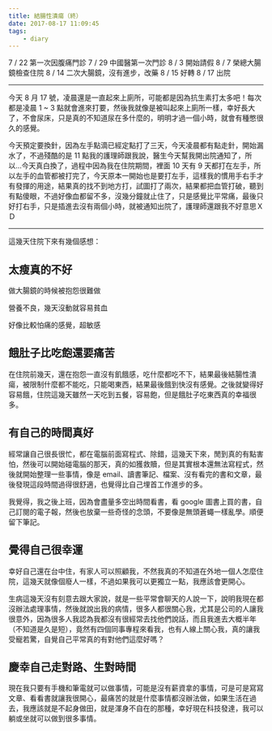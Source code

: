 ```yaml
---
title: 結腸性潰瘍（終）
date: 2017-08-17 11:09:45
tags:
    - diary
---
```


7 / 22 第一次因腹痛門診
7 / 29 中國醫第一次門診
8 / 3 開始請假
8 / 7 榮總大腸鏡檢查住院
8 / 14 二次大腸鏡，沒有進步，改藥
8 / 15 好轉
8 / 17 出院

<!--more-->

---

今天 8 月 17 號，凌晨還是一直起來上廁所，可能都是因為抗生素打太多吧！每次都是凌晨 1 ~ 3 點就會進來打要，然後我就像是被叫起來上廁所一樣，幸好長大了，不會尿床，只是真的不知道尿在多什麼的，明明才過一個小時，就會有種憋很久的感覺。

今天預定要換針，因為左手點滴已經定點打了三天，今天凌晨都有點走針，開始漏水了，不過殘酷的是 11 點我的護理師跟我說，醫生今天幫我開出院通知了，所以...今天真白換了，過程中因為我在住院期間，裡面 10 天有 9 天都打在左手，所以左手的血管都被打完了，今天原本一開始也是要打左手，這樣我的慣用手右手才有發揮的用途，結果真的找不到地方打，試圖打了兩次，結果都把血管打破，聽到有點傻眼，不過好像血都留不多，沒幾分鐘就止住了，只是感覺比平常痛，最後只好打右手，只是插進去沒有兩個小時，就被通知出院了，護理師還跟我不好意思ＸＤ

---

這幾天住院下來有幾個感想：

## 太瘦真的不好

做大腸鏡的時候被抱怨很難做

營養不良，幾天沒動就容易貧血

好像比較怕痛的感覺，超敏感

## 餓肚子比吃飽還要痛苦

在住院前幾天，還在抱怨一直沒有飢餓感，吃什麼都吃不下，結果最後結腸性潰瘍，被限制什麼都不能吃，只能喝東西，結果最後餓到快沒有感覺。之後就變得好容易餓，住院這幾天雖然一天吃到五餐，容易飽，但是餓肚子吃東西真的幸福很多。

## 有自己的時間真好

經常讓自己很長很忙，都在電腦前面寫程式、除錯，這幾天下來，閒到真的有點害怕，然後可以開始碰電腦的那天，真的如獲救贖，但是其實根本還無法寫程式，然後就開始整理一些事情，像是 email、讀書筆記、檔案、沒有看完的書和文章，最後發現這段時間過得很舒適，也覺得比自己埋首工作進步的多。

我覺得，我之後上班，因為會盡量多空出時間看書，看 google 圖書上買的書，自己訂閱的電子報，然後也放棄一些奇怪的念頭，不要像是無頭蒼蠅一樣亂學。順便留下筆記。

## 覺得自己很幸運

幸好自己還在台中住，有家人可以照顧我，不然我真的不知道在外地一個人怎麼住院，這幾天就像個廢人一樣，不過如果我可以更獨立一點，我應該會更開心。

生病這幾天沒有刻意去跟大家說，就是一些平常會聊天的人說一下，說明我現在都沒辦法處理事情，然後就說出我的病情，很多人都很關心我，尤其是公司的人讓我很意外，因為很多人我認為我都沒有很經常去找他們說話，而且我進去大概半年（不知道是久是短），竟然有四個同事專程來看我，也有人線上關心我，真的讓我受寵若驚，自覺自己平常真的有對他們這麼好嗎？

## 慶幸自己走對路、生對時間

現在我只要有手機和筆電就可以做事情，可能是沒有薪資拿的事情，可是可是寫寫文章、看看書就讓我很開心，最痛苦的就是什麼事情都沒辦法做，如果生活在過去，我應該就是不起身做田，就是渾身不自在的那種，幸好現在科技發達，我可以躺或坐就可以做到很多事情。
